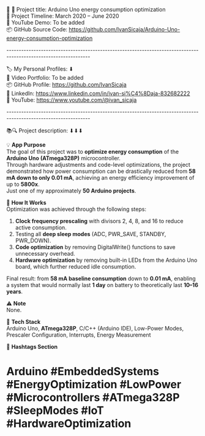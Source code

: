 🧾 🎯 Project title: Arduino Uno energy consumption optimization  
📅 Project Timeline: March 2020 – June 2020  
🎥 YouTube Demo: To be added  
📦 GitHub Source Code: <https://github.com/IvanSicaja/Arduino-Uno-energy-consumption-optimization>

\----------------------------------------------------------------------------------------------------------------

🏷️ My Personal Profiles: ⬇︎  
🎥 Video Portfolio: To be added  
📦 GitHub Profile: <https://github.com/IvanSicaja>  
🔗 LinkedIn: <https://www.linkedin.com/in/ivan-si%C4%8Daja-832682222>  
🎥 YouTube: <https://www.youtube.com/@ivan_sicaja>

\----------------------------------------------------------------------------------------------------------------

📚🔍 Project description: ⬇︎⬇︎⬇︎

💡 **App Purpose**  
The goal of this project was to **optimize energy consumption** of the **Arduino Uno (ATmega328P)** microcontroller.  
Through hardware adjustments and code-level optimizations, the project demonstrated how power consumption can be drastically reduced from **58 mA down to only 0.01 mA**, achieving an energy efficiency improvement of up to **5800x**.  
Just one of my approximately **50 Arduino projects**.

🧠 **How It Works**  
Optimization was achieved through the following steps:

1. **Clock frequency prescaling** with divisors 2, 4, 8, and 16 to reduce active consumption.
2. Testing all **deep sleep modes** (ADC, PWR_SAVE, STANDBY, PWR_DOWN).
3. **Code optimization** by removing DigitalWrite() functions to save unnecessary overhead.
4. **Hardware optimization** by removing built-in LEDs from the Arduino Uno board, which further reduced idle consumption.

Final result: from **58 mA baseline consumption** down to **0.01 mA**, enabling a system that would normally last **1 day** on battery to theoretically last **10–16 years**.

⚠️ **Note**  
None.

🔧 **Tech Stack**  
Arduino Uno, **ATmega328P**, C/C++ (Arduino IDE), Low-Power Modes, Prescaler Configuration, Interrupts, Energy Measurement

📣 **Hashtags Section**  
# Arduino #EmbeddedSystems #EnergyOptimization #LowPower #Microcontrollers #ATmega328P #SleepModes #IoT #HardwareOptimization
